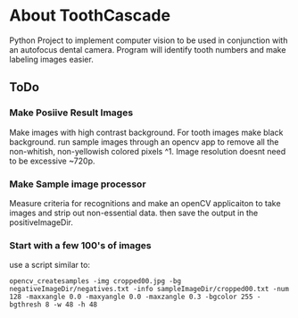 # About ToothCascade
Python Project to implement computer vision to be used in conjunction with an autofocus dental camera. Program will identify tooth numbers and make labeling images easier.
## ToDo

### Make Posiive Result Images
Make images with high contrast background. For tooth images make black background. run sample images through an opencv app to remove all the non-whitish, non-yellowish colored pixels ^1. Image resolution doesnt need to be excessive ~720p.

### Make Sample image processor
Measure criteria for recognitions and make an openCV applicaiton to take images and strip out non-essential data. then save the output in the positiveImageDir.

### Start with a few 100's of images
use a script similar to: 
    
    opencv_createsamples -img cropped00.jpg -bg negativeImageDir/negatives.txt -info sampleImageDir/cropped00.txt -num 128 -maxxangle 0.0 -maxyangle 0.0 -maxzangle 0.3 -bgcolor 255 -bgthresh 8 -w 48 -h 48
